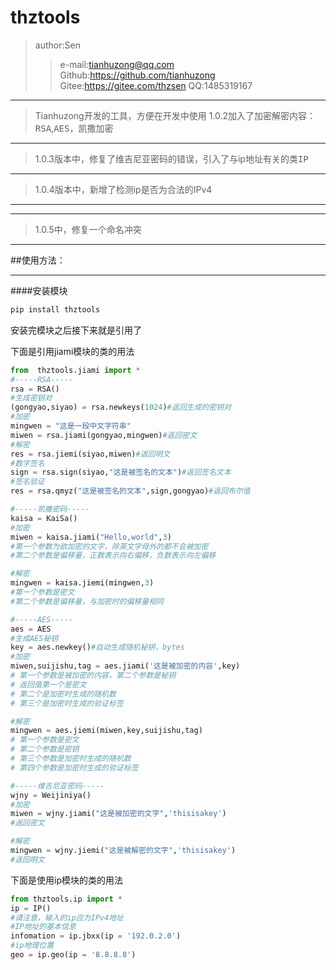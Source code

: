 # thztools
>author:Sen
>>e-mail:tianhuzong@qq.com 
>>Github:https://github.com/tianhuzong
>>Gitee:https://gitee.com/thzsen
>>QQ:1485319167
- - -
>Tianhuzong开发的工具，方便在开发中使用
1.0.2加入了加密解密内容：<kbd>RSA</kbd>,<kbd>AES</kbd>，<kbd>凯撒加密</kbd>
- - -
>1.0.3版本中，修复了维吉尼亚密码的错误，引入了与ip地址有关的类<kbd>IP</kbd>
- - -
>1.0.4版本中，新增了检测ip是否为合法的IPv4
- - -
- - -
>1.0.5中，修复一个命名冲突
- - -
##使用方法：
- - -
####安装模块
```bash
pip install thztools
```
安装完模块之后接下来就是引用了

下面是引用jiami模块的类的用法

```python
from  thztools.jiami import *
#-----RSA-----
rsa = RSA()
#生成密钥对
(gongyao,siyao) = rsa.newkeys(1024)#返回生成的密钥对
#加密
mingwen = "这是一段中文字符串"
miwen = rsa.jiami(gongyao,mingwen)#返回密文
#解密
res = rsa.jiemi(siyao,miwen)#返回明文
#数字签名
sign = rsa.sign(siyao,"这是被签名的文本")#返回签名文本
#签名验证
res = rsa.qmyz("这是被签名的文本",sign,gongyao)#返回布尔值

#-----凯撒密码-----
kaisa = KaiSa()
#加密
miwen = kaisa.jiami("Hello,world",3)
#第一个参数为欲加密的文字，除英文字母外的都不会被加密
#第二个参数是偏移量，正数表示向右偏移，负数表示向左偏移

#解密
mingwen = kaisa.jiemi(mingwen,3)
#第一个参数是密文
#第二个参数是偏移量，与加密时的偏移量相同

#-----AES-----
aes = AES
#生成AES秘钥
key = aes.newkey()#自动生成随机秘钥，bytes
#加密
miwen,suijishu,tag = aes.jiami('这是被加密的内容',key)
# 第一个参数是被加密的内容，第二个参数是秘钥
# 返回值第一个是密文
# 第二个是加密时生成的随机数
# 第三个是加密时生成的验证标签

#解密
mingwen = aes.jiemi(miwen,key,suijishu,tag)
# 第一个参数是密文
# 第二个参数是密钥
# 第三个参数是加密时生成的随机数
# 第四个参数是加密时生成的验证标签

#-----维吉尼亚密码-----
wjny = Weijiniya()
#加密
miwen = wjny.jiami("这是被加密的文字",'thisisakey')
#返回密文

#解密
mingwen = wjny.jiemi("这是被解密的文字",'thisisakey')
#返回明文
```

下面是使用ip模块的类的用法

```python
from thztools.ip import *
ip = IP()
#请注意，输入的ip应为IPv4地址
#IP地址的基本信息
infomation = ip.jbxx(ip = '192.0.2.0')
#ip地理位置
geo = ip.geo(ip = '8.8.8.8')
```